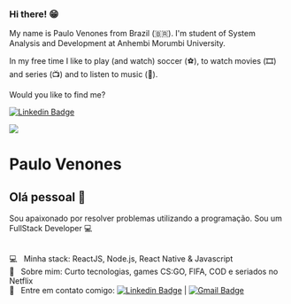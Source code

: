 <!--
**paulovenones/paulovenones** is a ✨ _special_ ✨ repository because its `README.md` (this file) appears on your GitHub profile.

Here are some ideas to get you started:

- 🔭 I’m currently working on ...
- 🌱 I’m currently learning ...
- 👯 I’m looking to collaborate on ...
- 🤔 I’m looking for help with ...
- 💬 Ask me about ...
- 📫 How to reach me: ...
- 😄 Pronouns: ...
- ⚡ Fun fact: ...
-->

### Hi there! 😁

My name is Paulo Venones from Brazil (🇧🇷). I'm student of System Analysis and Development at Anhembi Morumbi University.

In my free time I like to play (and watch) soccer (⚽️), to watch movies (🎞️) and series (📺) and to listen to music (🎵).

Would you like to find me?


[![Linkedin Badge](https://img.shields.io/badge/-LinkedIn-blue?style=flat-square&logo=Linkedin&logoColor=white&link=https://www.linkedin.com/in/paulo-venones-da-silva-9245b5aa/)](https://www.linkedin.com/in/paulo-venones-da-silva-9245b5aa/)





<img width="auto" src="https://github.com/tgmarinho/tgmarinho/blob/master/banner.png">


# Paulo Venones

## Olá pessoal 👋
Sou apaixonado por resolver problemas utilizando a programação.
Sou um FullStack Developer :computer:

 <br/> :computer: &nbsp; Minha stack: ReactJS, Node.js, React Native & Javascript
 <br/> 💬  &nbsp; Sobre mim: Curto tecnologias, games CS:GO, FIFA, COD e seriados no Netflix
 <br/> :email: &nbsp; Entre em contato comigo: [![Linkedin Badge](https://img.shields.io/badge/-PauloVenones-blue?style=flat-square&logo=Linkedin&logoColor=white&link=https://www.linkedin.com/in/paulo-venones-da-silva-9245b5aa/)](https://www.linkedin.com/in/paulo-venones-da-silva-9245b5aa/) 
| 
[![Gmail Badge](https://img.shields.io/badge/-paulovenones@gmail.com-c14438?style=flat-square&logo=Gmail&logoColor=white&link=mailto:paulovenones@gmail.com)](mailto:paulovenones@gmail.com)
